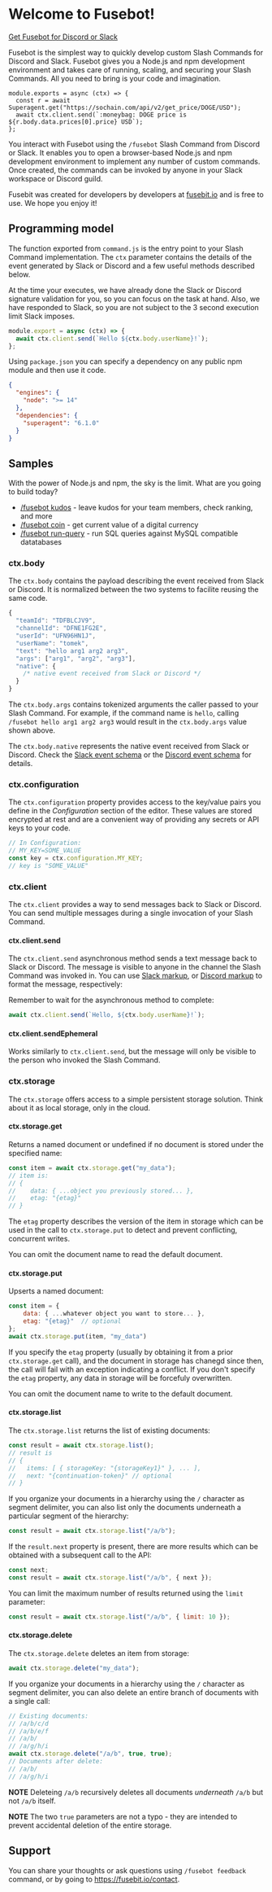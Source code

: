 # Welcome to Fusebot!

[Get Fusebot for Discord or Slack](https://fusebot.io)

Fusebot is the simplest way to quickly develop custom Slash Commands for Discord and Slack. Fusebot gives you a Node.js and npm development environment and takes care of running, scaling, and securing your Slash Commands. All you need to bring is your code and imagination.

```
module.exports = async (ctx) => {
  const r = await Superagent.get("https://sochain.com/api/v2/get_price/DOGE/USD");
  await ctx.client.send(`:moneybag: DOGE price is ${r.body.data.prices[0].price} USD`);
};
```

You interact with Fusebot using the `/fusebot` Slash Command from Discord or Slack. It enables you to open a browser-based Node.js and npm development environment to implement any number of custom commands. Once created, the commands can be invoked by anyone in your Slack workspace or Discord guild.

Fusebit was created for developers by developers at [fusebit.io](https://fusebit.io/?utm_source=fusebot&utm_medium=referral&utm_campaign=slack-marketplace) and is free to use. We hope you enjoy it!

## Programming model

The function exported from `command.js` is the entry point to your Slash Command implementation.
The `ctx` parameter contains the details of the event generated by Slack or Discord and a few useful methods
described below.

At the time your executes, we have already done the Slack or Discord signature validation for you, so you can
focus on the task at hand. Also, we have responded to Slack, so you are not subject to the
3 second execution limit Slack imposes.

```javascript
module.export = async (ctx) => {
  await ctx.client.send(`Hello ${ctx.body.userName}!`);
};
```

Using `package.json` you can specify a dependency on any public npm module and then use
it code.

```json
{
  "engines": {
    "node": ">= 14"
  },
  "dependencies": {
    "superagent": "6.1.0"
  }
}
```

## Samples

With the power of Node.js and npm, the sky is the limit. What are you going to build today?

- [/fusebot kudos](samples/kudos) - leave kudos for your team members, check ranking, and more
- [/fusebot coin](samples/coin) - get current value of a digital currency
- [/fusebot run-query](samples/dataQuery) - run SQL queries against MySQL compatible datatabases

### ctx.body

The `ctx.body` contains the payload describing the event received from Slack or Discord. It is normalized
between the two systems to facilite reusing the same code.

```javascript
{
  "teamId": "TDFBLCJV9",
  "channelId": "DFNE1FG2E",
  "userId": "UFN96HN1J",
  "userName": "tomek",
  "text": "hello arg1 arg2 arg3",
  "args": ["arg1", "arg2", "arg3"],
  "native": {
    /* native event received from Slack or Discord */
  }
}
```

The `ctx.body.args` contains tokenized arguments the caller passed to your Slash Command. For example,
if the command name is `hello`, calling `/fusebot hello arg1 arg2 arg3` would result in the `ctx.body.args`
value shown above.

The `ctx.body.native` represents the native event received from Slack or Discord. Check the [Slack event schema](https://api.slack.com/interactivity/slash-commands#command_payload_descriptions) or the [Discord event schema](https://discord.com/developers/docs/interactions/slash-commands#data-models-and-types) for details.

### ctx.configuration

The `ctx.configuration` property provides access to the key/value pairs you define in the _Configuration_ section of the editor. These values are stored encrypted at rest and are a convenient way of providing any secrets or API keys to your code.

```javascript
// In Configuration:
// MY_KEY=SOME_VALUE
const key = ctx.configuration.MY_KEY;
// key is "SOME_VALUE"
```

### ctx.client

The `ctx.client` provides a way to send messages back to Slack or Discord. You can send multiple messages during
a single invocation of your Slash Command.

#### ctx.client.send

The `ctx.client.send` asynchronous method sends a text message back to Slack or Discord. The message
is visible to anyone in the channel the Slash Command was invoked in. You can use [Slack markup](https://api.slack.com/messaging/composing#text_formatting), or [Discord markup](https://support.discord.com/hc/en-us/articles/210298617-Markdown-Text-101-Chat-Formatting-Bold-Italic-Underline-) to format the message, respectively:

Remember to wait for the asynchronous method to complete:

```javascript
await ctx.client.send(`Hello, ${ctx.body.userName}!`);
```

#### ctx.client.sendEphemeral

Works similarly to `ctx.client.send`, but the message will only be visible to the person who invoked
the Slash Command.

### ctx.storage

The `ctx.storage` offers access to a simple persistent storage solution. Think about it as local storage,
only in the cloud.

#### ctx.storage.get

Returns a named document or undefined if no document is stored under the specified name:

```javascript
const item = await ctx.storage.get("my_data");
// item is:
// {
//    data: { ...object you previously stored... },
//    etag: "{etag}"
// }
```

The `etag` property describes the version of the item in storage which can be used in the call to `ctx.storage.put`
to detect and prevent conflicting, concurrent writes.

You can omit the document name to read the default document.

#### ctx.storage.put

Upserts a named document:

```javascript
const item = {
    data: { ...whatever object you want to store... },
    etag: "{etag}"  // optional
};
await ctx.storage.put(item, "my_data")
```

If you specify the `etag` property (usually by obtaining it from a prior `ctx.storage.get` call), and the
document in storage has chanegd since then, the call will fail with an exception indicating a conflict.
If you don't specify the `etag` property, any data in storage will be forcefuly overwritten.

You can omit the document name to write to the default document.

#### ctx.storage.list

The `ctx.storage.list` returns the list of existing documents:

```javascript
const result = await ctx.storage.list();
// result is
// {
//   items: [ { storageKey: "{storageKey1}" }, ... ],
//   next: "{continuation-token}" // optional
// }
```

If you organize your documents in a hierarchy using the `/` character as segment delimiter, you can also
list only the documents underneath a particular segment of the hierarchy:

```javascript
const result = await ctx.storage.list("/a/b");
```

If the `result.next` property is present, there are more results which can be obtained with a subsequent call
to the API:

```javascript
const next;
const result = await ctx.storage.list("/a/b", { next });
```

You can limit the maximum number of results returned using the `limit` parameter:

```javascript
const result = await ctx.storage.list("/a/b", { limit: 10 });
```

#### ctx.storage.delete

The `ctx.storage.delete` deletes an item from storage:

```javascript
await ctx.storage.delete("my_data");
```

If you organize your documents in a hierarchy using the `/` character as segment delimiter, you can also
delete an entire branch of documents with a single call:

```javascript
// Existing documents:
// /a/b/c/d
// /a/b/e/f
// /a/b/
// /a/g/h/i
await ctx.storage.delete("/a/b", true, true);
// Documents after delete:
// /a/b/
// /a/g/h/i
```

**NOTE** Deleteing `/a/b` recursively deletes all documents _underneath_ `/a/b` but not `/a/b` itself.

**NOTE** The two `true` parameters are not a typo - they are intended to prevent accidental deletion of the entire storage.

## Support

You can share your thoughts or ask questions using `/fusebot feedback` command, or by going to
https://fusebit.io/contact.
